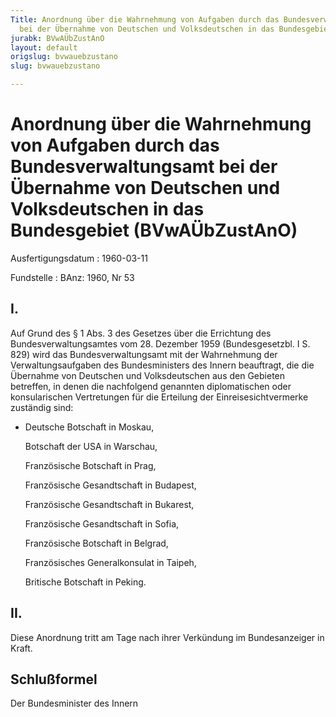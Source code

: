 ```yaml
---
Title: Anordnung über die Wahrnehmung von Aufgaben durch das Bundesverwaltungsamt
  bei der Übernahme von Deutschen und Volksdeutschen in das Bundesgebiet
jurabk: BVwAÜbZustAnO
layout: default
origslug: bvwauebzustano
slug: bvwauebzustano

---
```


# Anordnung über die Wahrnehmung von Aufgaben durch das Bundesverwaltungsamt bei der Übernahme von Deutschen und Volksdeutschen in das Bundesgebiet (BVwAÜbZustAnO)

Ausfertigungsdatum
:   1960-03-11

Fundstelle
:   BAnz: 1960, Nr 53



## I.

Auf Grund des § 1 Abs. 3 des Gesetzes über die Errichtung des
Bundesverwaltungsamtes vom 28. Dezember 1959 (Bundesgesetzbl. I S.
829) wird das Bundesverwaltungsamt mit der Wahrnehmung der
Verwaltungsaufgaben des Bundesministers des Innern beauftragt, die die
Übernahme von Deutschen und Volksdeutschen aus den Gebieten betreffen,
in denen die nachfolgend genannten diplomatischen oder konsularischen
Vertretungen für die Erteilung der Einreisesichtvermerke zuständig
sind:

*   Deutsche Botschaft in Moskau,

    Botschaft der USA in Warschau,

    Französische Botschaft in Prag,

    Französische Gesandtschaft in Budapest,

    Französische Gesandtschaft in Bukarest,

    Französische Gesandtschaft in Sofia,

    Französische Botschaft in Belgrad,

    Französisches Generalkonsulat in Taipeh,

    Britische Botschaft in Peking.





## II.

Diese Anordnung tritt am Tage nach ihrer Verkündung im Bundesanzeiger
in Kraft.


## Schlußformel

Der Bundesminister des Innern

